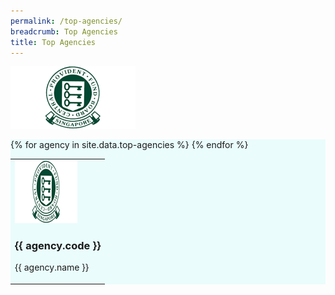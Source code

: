 ```yaml
---
permalink: /top-agencies/
breadcrumb: Top Agencies
title: Top Agencies
---
```


![agency](/images/grid/CPFB.png)

<section class="bp-section" style="background-color:#EAFCFC" id="top-a">
<table>
{% for agency in site.data.top-agencies %}
  <td>  
    <img src="/images/grid/CPFB.png" style="height: 100px; width:100px;"/>
    <h3> {{ agency.code }} </h3>
    <p> {{ agency.name }} </p>
  </td>
{% endfor %}
</table>
</section>


